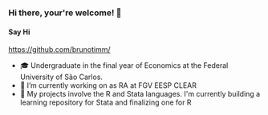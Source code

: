 ### Hi there, your're welcome! 👋

#### Say Hi
https://github.com/brunotimm/

- :mortar_board:  Undergraduate in the final year of Economics at the Federal University of São Carlos. 
- :office: I’m currently working on as RA at FGV EESP CLEAR
- 🔭 My projects involve the R and Stata languages. I'm currently building a learning repository for Stata and finalizing one for R

